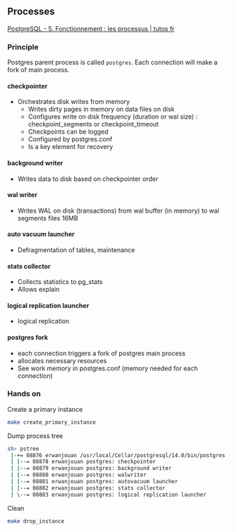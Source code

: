 ## Processes

[PostgreSQL - 5. Fonctionnement : les processus | tutos fr](https://www.youtube.com/watch?v=xZ_RmnMSGYQ&list=PLn6POgpklwWonHjoGXXSIXJWYzPSy2FeJ&index=6)


### Principle

Postgres parent process is called ```postgres```. Each connection will make a fork of main process.

#### __checkpointer__

- Orchestrates disk writes from memory
    - Writes dirty pages in memory on data files on disk
    - Configures write on disk frequency (duration or wal size) : checkpoint_segments or checkpoint_timeout
    - Checkpoints can be logged
    - Configured by postgres.conf
    - Is a key element for recovery

#### __background writer__
    
- Writes data to disk based on checkpointer order

#### __wal writer__
    
- Writes WAL on disk (transactions) from wal buffer (in memory) to wal segments files 16MB

#### __auto vacuum launcher__

- Defragmentation of tables, maintenance

#### __stats collector__

- Collects statistics to pg_stats
- Allows explain

#### __logical replication launcher__

- logical replication

#### __postgres fork__

- each connection triggers a fork of postgres main process
- allocates necessary resources
- See work memory in postgres.conf (memory needed for each connection)


### Hands on

Create a primary instance
```sh
make create_primary_instance
```

Dump process tree
```sh
sh> pstree
 |-+= 08876 erwanjouan /usr/local/Cellar/postgresql/14.0/bin/postgres -D primary_data -p 5433
 | |--= 08878 erwanjouan postgres: checkpointer
 | |--= 08879 erwanjouan postgres: background writer
 | |--= 08880 erwanjouan postgres: walwriter
 | |--= 08881 erwanjouan postgres: autovacuum launcher
 | |--= 08882 erwanjouan postgres: stats collector
 | \--= 08883 erwanjouan postgres: logical replication launcher
```

Clean
```sh
make drop_instance
```
